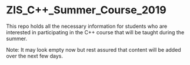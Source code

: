 # ZIS_C++_Summer_Course_2019
This repo holds all the necessary information for students who are interested in participating in the C++ course that will be taught during the summer.


Note: It may look empty now but rest assured that content will be added over the next few days.
